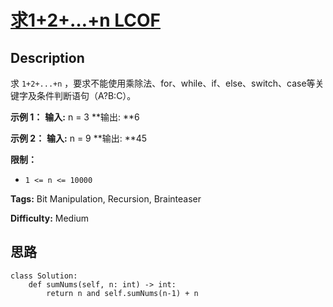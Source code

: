 # [求1+2+…+n LCOF][title]

## Description

求 `1+2+...+n` ，要求不能使用乘除法、for、while、if、else、switch、case等关键字及条件判断语句（A?B:C）。



**示例 1：**
            **输入:** n = 3    **输出:  **6    

**示例 2：**
            **输入:** n = 9    **输出:  **45    



**限制：**

  * `1 <= n <= 10000`


**Tags:** Bit Manipulation, Recursion, Brainteaser

**Difficulty:** Medium

## 思路

``` python3
class Solution:
    def sumNums(self, n: int) -> int:
        return n and self.sumNums(n-1) + n
```

[title]: https://leetcode-cn.com/problems/qiu-12n-lcof

